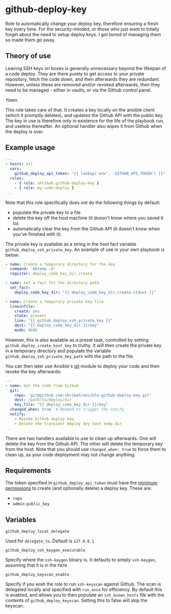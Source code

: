 # github-deploy-key

Role to automatically change your deploy key, therefore ensuring a fresh key every time. For the security-minded, or those who just want to totally forget about the need to setup deploy keys. I got bored of managing them so made them go away.

## Theory of use

Leaving SSH keys on boxes is generally unnecessary beyond the lifespan of a code deploy. They are there purely to get access to your private repository, fetch the code down, and then afterwards they are redundant. However, unless these are removed and/or revoked afterwards, then they need to be managed - either in vaults, or via the Github control panel.

_Yawn._

This role takes care of that. It creates a key locally on the ansible client (which it promptly deletes), and updates the Github API with the public key. The key in use is therefore only in existence for the life of the playbook run, and useless thereafter. An optional handler also wipes it from Github when the deploy is over.

## Example usage
```YAML
---
- hosts: all
  vars:
    github_deploy_api_token: "{{ lookup('env', 'GITHUB_API_TOKEN') }}"
  roles:
    - { role: shrikeh.github-deploy-key }
    - { role: my-code-deploy }    
...
```
Note that this role specifically does *not* do the following things by default:
- populate the private key to a file
- delete the key off the host machine (it doesn't know where you saved it to)
- automatically clear the key from the Github API (it doesn't know when you've finished with it).

The private key is available as a string in the host fact variable `github_deploy_ssh_private_key`. An example of use in your own playbook is below:

```YAML
- name: Create a temporary directory for the key
  command: 'mktemp -d'
  register: deploy_code_key_dir_create

- name: Set a fact for the directory path
  set_fact:
    deploy_code_key_dir: "{{ deploy_code_key_dir_create.stdout }}"

- name: Create a temporary private key file
  lineinfile:
    create: yes
    state: present
    line: "{{ github_deploy_ssh_private_key }}"
    dest: "{{ deploy_code_key_dir }}/key"
    mode: 0600
```

However, this is also available as a preset task, controlled by setting `github_deploy_create_host_key` to truthy. It will then create the private key in a temporary directory and populate the variable `github_deploy_ssh_private_key_path` with the path to the file.

You can then later use Ansible's [git] module to deploy your code and then revoke the key afterwards:

```YAML
---
- name: Get the code from Github
  git:
    repo: 'git@github.com:shrikeh/ansible-github-deploy-key.git'
    dest: /path/to/deploy/dir
    key_file: "{{ deploy_code_key_dir }}/key"
  changed_when: true  # Needed to trigger the notify
  notify:
    - Revoke Github deploy key
    - Delete the transient deploy key host temp dir
...
```

There are two handlers available to use to clean up afterwards. One will delete the key from the Github API. The other will delete the temporary key from the host. Note that you should use `changed_when: true` to force them to clean up, as your code deployment may not change anything.

## Requirements

The token specified in `github_deploy_api_token` must have the [minimum permissions][github_permissions] to create (and optionally delete) a deploy key. These are:
  - `repo`
  - `admin:public_key`

## Variables

`github_deploy_local_delegate`

Used for `delegate_to`. Default is `127.0.0.1`

`github_deploy_ssh_keygen_executable`

Specify where the `ssh-keygen` binary is. It defaults to simply `ssh-keygen`, assuming that it is in the `PATH`.

`github_deploy_keyscan_enable`

Specify if you wish the role to run `ssh-keyscan` against Github. The scan is delegated locally and specified with `run_once` for efficiency. By default this is enabled, and allows you to then populate an `ssh_known_hosts` file with the contents of `github_deploy_keyscan`. Setting this to false will skip the keyscan.


[git]: https://docs.ansible.com/ansible/git_module.html "Ansible Git module documentation"
[github_api]: https://developer.github.com/v3/ "Github API documentation"
[github_permissions]: https://help.github.com/articles/repository-permission-levels-for-an-organization/ "Github permissions for an organisation"
